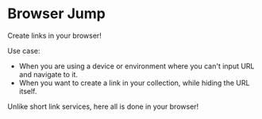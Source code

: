 # Browser Jump

Create links in your browser!

Use case:

- When you are using a device or environment where you can't input URL and navigate to it.
- When you want to create a link in your collection, while hiding the URL itself.

Unlike short link services, here all is done in your browser!
